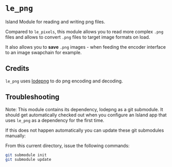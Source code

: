 # `le_png`

Island Module for reading and writing png files.

Compared to `le_pixels`, this module allows you to read more complex `.png` files and allows to convert `.png` files to target image formats on load. 

It also allows you to **save** `.png` images - when feeding the encoder interface to an image swapchain for example. 

## Credits

`le_png` uses [lodepng](https://github.com/lvandeve/lodepng) to do png encoding and decoding. 

## Troubleshooting

Note: This module contains its dependency, lodepng as a git submodule. It should get automatically checked out when you configure an Island app that uses `le_png` as a dependency for the first time.

If this does not happen automatically you can update these git submodules manually:

From this current directory, issue the following commands:

```bash 
git submodule init 
git submodule update 
```
